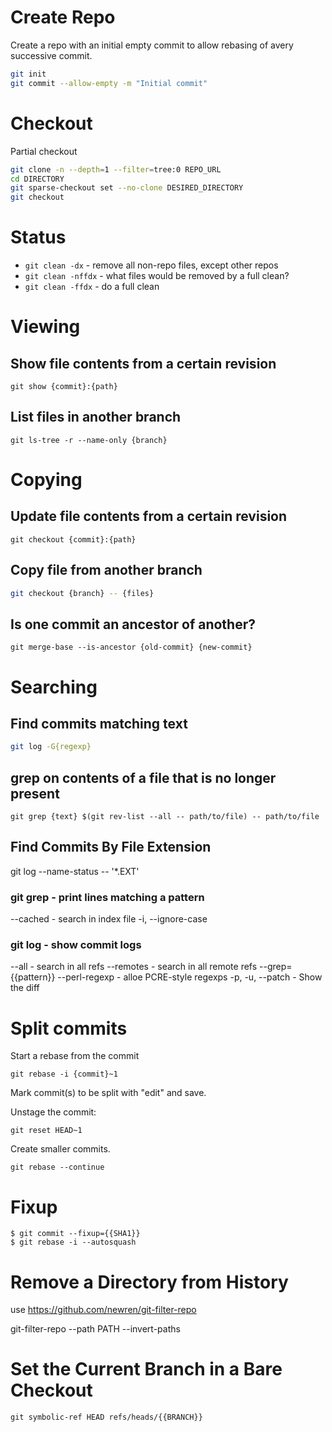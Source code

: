 # Create Repo

Create a repo with an initial empty commit to allow
rebasing of avery successive commit.

```sh
git init
git commit --allow-empty -m "Initial commit"
```

# Checkout

Partial checkout

```sh
git clone -n --depth=1 --filter=tree:0 REPO_URL
cd DIRECTORY
git sparse-checkout set --no-clone DESIRED_DIRECTORY
git checkout
```

# Status

* `git clean -dx` - remove all non-repo files, except other repos
* `git clean -nffdx` - what files would be removed by a full clean?
* `git clean -ffdx` - do a full clean

# Viewing

## Show file contents from a certain revision

```
git show {commit}:{path}
```

## List files in another branch

```shell
git ls-tree -r --name-only {branch}
```

# Copying

## Update file contents from a certain revision

```
git checkout {commit}:{path}
```

## Copy file from another branch

```sh
git checkout {branch} -- {files}
```

## Is one commit an ancestor of another?

```
git merge-base --is-ancestor {old-commit} {new-commit}
```

# Searching

## Find commits matching text

```sh
git log -G{regexp}
```

## grep on contents of a file that is no longer present

```
git grep {text} $(git rev-list --all -- path/to/file) -- path/to/file
```

## Find Commits By File Extension

git log --name-status -- '*.EXT'

### git grep - print lines matching a pattern

--cached - search in index file
-i, --ignore-case

### git log - show commit logs

--all - search in all refs
--remotes - search in all remote refs
--grep={{pattern}}
--perl-regexp - alloe PCRE-style regexps
-p, -u, --patch - Show the diff

# Split commits

Start a rebase from the commit

```
git rebase -i {commit}~1
```

Mark commit(s) to be split with "edit" and save.

Unstage the commit:

```
git reset HEAD~1
```

Create smaller commits.

```
git rebase --continue
```

# Fixup

```
$ git commit --fixup={{SHA1}}
$ git rebase -i --autosquash
```

# Remove a Directory from History

use https://github.com/newren/git-filter-repo

git-filter-repo --path PATH --invert-paths

# Set the Current Branch in a Bare Checkout

```
git symbolic-ref HEAD refs/heads/{{BRANCH}}
```
